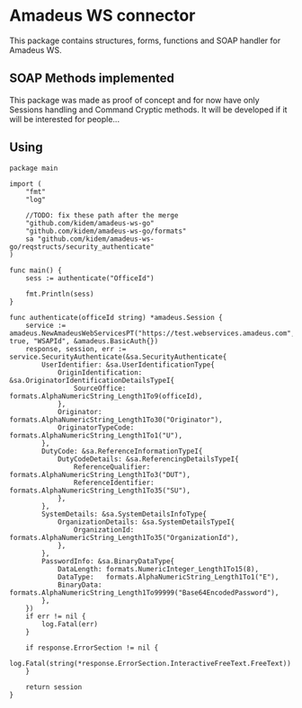 # Amadeus WS connector

This package contains structures, forms, functions and SOAP handler for Amadeus WS.

## SOAP Methods implemented

This package was made as proof of concept and for now have only Sessions handling and Command Cryptic methods.
It will be developed if it will be interested for people...

## Using

```golang
package main

import (
	"fmt"
	"log"

	//TODO: fix these path after the merge
	"github.com/kidem/amadeus-ws-go"
	"github.com/kidem/amadeus-ws-go/formats"
	sa "github.com/kidem/amadeus-ws-go/reqstructs/security_authenticate"
)

func main() {
	sess := authenticate("OfficeId")

	fmt.Println(sess)
}

func authenticate(officeId string) *amadeus.Session {
	service := amadeus.NewAmadeusWebServicesPT("https://test.webservices.amadeus.com", true, "WSAPId", &amadeus.BasicAuth{})
	response, session, err := service.SecurityAuthenticate(&sa.SecurityAuthenticate{
		UserIdentifier: &sa.UserIdentificationType{
			OriginIdentification: &sa.OriginatorIdentificationDetailsTypeI{
				SourceOffice: formats.AlphaNumericString_Length1To9(officeId),
			},
			Originator:         formats.AlphaNumericString_Length1To30("Originator"),
			OriginatorTypeCode: formats.AlphaNumericString_Length1To1("U"),
		},
		DutyCode: &sa.ReferenceInformationTypeI{
			DutyCodeDetails: &sa.ReferencingDetailsTypeI{
				ReferenceQualifier:  formats.AlphaNumericString_Length1To3("DUT"),
				ReferenceIdentifier: formats.AlphaNumericString_Length1To35("SU"),
			},
		},
		SystemDetails: &sa.SystemDetailsInfoType{
			OrganizationDetails: &sa.SystemDetailsTypeI{
				OrganizationId: formats.AlphaNumericString_Length1To35("OrganizationId"),
			},
		},
		PasswordInfo: &sa.BinaryDataType{
			DataLength: formats.NumericInteger_Length1To15(8),
			DataType:   formats.AlphaNumericString_Length1To1("E"),
			BinaryData: formats.AlphaNumericString_Length1To99999("Base64EncodedPassword"),
		},
	})
	if err != nil {
		log.Fatal(err)
	}

	if response.ErrorSection != nil {
		log.Fatal(string(*response.ErrorSection.InteractiveFreeText.FreeText))
	}

	return session
}
 ```
